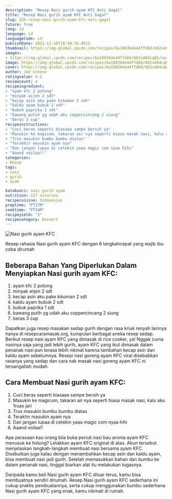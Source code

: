 ```yaml
---
description: "Resep Nasi gurih ayam KFC Anti Gagal"
title: "Resep Nasi gurih ayam KFC Anti Gagal"
slug: 526-resep-nasi-gurih-ayam-kfc-anti-gagal
future: true
lang: id
language: id
languageCode: id
publishDate: 2021-12-10T18:50:35.861Z 
thumbnail: https://img-global.cpcdn.com/recipes/6a108364e44ffd8d/682x484cq65/nasi-gurih-ayam-kfc-foto-resep-utama.png
images:
- https://img-global.cpcdn.com/recipes/6a108364e44ffd8d/682x484cq65/nasi-gurih-ayam-kfc-foto-resep-utama.png
image: https://img-global.cpcdn.com/recipes/6a108364e44ffd8d/682x484cq65/nasi-gurih-ayam-kfc-foto-resep-utama.png
cover: https://img-global.cpcdn.com/recipes/6a108364e44ffd8d/682x484cq65/nasi-gurih-ayam-kfc-foto-resep-utama.png
author: Joe Greene
ratingvalue: 4.1
reviewcount: 4
recipeingredient:
- "ayam kfc 2 potong"
- "minyak wijen 2 sdt"
- "kecap asin aku pake kikoman 2 sdt"
- "kaldu ayam bubuk 2 sdt"
- "bubuk paprika 1 sdt"
- "bawang putih yg udah aku coppercincang 2 siung"
- "beras 3 cup"
recipeinstructions:
- "Cuci beras seperti biasaaa sampe bersih ya"
- "Masukin ke magicom, takaran air nya seperti biasa masak nasi, kalo aku 1ruas jari"
- "Trus masukin bumbu bumbu diatas"
- "Terakhir masukin ayam nya"
- "Dan jangan lupaa di cetekin yaaa magic com nyaa hihi"
- "Aaand voilaa!!"
categories:
- Resep
tags:
- nasi
- gurih
- ayam

katakunci: nasi gurih ayam 
nutrition: 227 calories
recipecuisine: Indonesian
preptime: "PT17M"
cooktime: "PT34M"
recipeyield: "2"
recipecategory: Dessert
---
```



![Nasi gurih ayam KFC](https://img-global.cpcdn.com/recipes/6a108364e44ffd8d/682x484cq65/nasi-gurih-ayam-kfc-foto-resep-utama.png)

Resep rahasia Nasi gurih ayam KFC    dengan 6 langkahcepat yang wajib ibu coba dirumah

<!--inarticleads1-->

## Beberapa Bahan Yang Diperlukan Dalam Menyiapkan Nasi gurih ayam KFC:

1. ayam kfc 2 potong
1. minyak wijen 2 sdt
1. kecap asin aku pake kikoman 2 sdt
1. kaldu ayam bubuk 2 sdt
1. bubuk paprika 1 sdt
1. bawang putih yg udah aku coppercincang 2 siung
1. beras 3 cup

Dapatkan juga resep masakan sedap gurih dengan rasa kriuk renyah lainnya hanya di resepcaramasak.org, kumpulan berbagai aneka resep sedap. Berikut resep nasi ayam KFC yang dimasak di rice cooker, ya! Nggak cuma nasinya saja yang jadi lebih gurih, ayam KFC yang ikut dimasak dalam penanak nasi pun terasa lebih nikmat karena tambahan kecap asin dan kaldu ayam sebelumnya. Resepi nasi goreng ayam KFC viral disebabkan rasanya yang sedap dan cara nak masak nasi goreng ayam KFC ni tersangatlah mudah. 

<!--inarticleads2-->

## Cara Membuat Nasi gurih ayam KFC:

1. Cuci beras seperti biasaaa sampe bersih ya
1. Masukin ke magicom, takaran air nya seperti biasa masak nasi, kalo aku 1ruas jari
1. Trus masukin bumbu bumbu diatas
1. Terakhir masukin ayam nya
1. Dan jangan lupaa di cetekin yaaa magic com nyaa hihi
1. Aaand voilaa!!


Apa perasaan kau orang bila buka periuk nasi bau aroma ayam KFC menusuk ke hidung? Letakkan ayam KFC original di atas. Akun tersebut menjelaskan langkah-langkah membuat nasi bersama ayam KFC. Disebutkan juga kalau dengan menambahkan kecap asin dan kaldu ayam, bisa membuat nasi jadi gurih. Setelah memasukkan bahan dan bumbu ke dalam penanak nasi, tinggal biarkan alat itu melakukan tugasnya. 

Daripada kamu beli  Nasi gurih ayam KFC  diluar terus, kamu  bisa membuatnya sendiri dirumah. Resep  Nasi gurih ayam KFC  sederhana ini cukup praktis pembuatannya, serta cukup menggunakan bumbu sederhana  Nasi gurih ayam KFC  yang enak, kamu nikmati di rumah.
